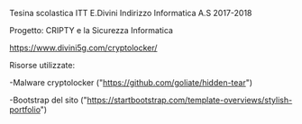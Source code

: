 Tesina scolastica ITT E.Divini 
Indirizzo Informatica
A.S 2017-2018

Progetto: CRIPTY e la Sicurezza Informatica 

https://www.divini5g.com/cryptolocker/


Risorse utilizzate:

-Malware cryptolocker ("https://github.com/goliate/hidden-tear")

-Bootstrap del sito ("https://startbootstrap.com/template-overviews/stylish-portfolio")
